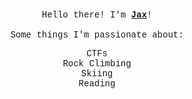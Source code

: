 <div style="text-align: center; padding: 20px;">
  <div style="font-family: 'Courier New', Courier, monospace; padding: 10px;">
    Hello there! I'm <strong><a href="https://jax.dev" target="_blank" rel="noopener noreferrer">Jax</a></strong>!
    <br><br>
    Some things I'm passionate about:
    <ul style="list-style-type: none; padding: 0;">
      <li>CTFs</li>
      <li>Rock Climbing</li>
      <li>Skiing</li>
      <li>Reading</li>
    </ul>
  </div>
</div>
